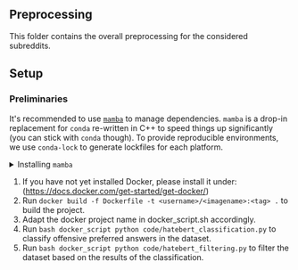 ## Preprocessing
This folder contains the overall preprocessing for the considered subreddits.


## Setup
### Preliminaries

It's recommended to use [`mamba`](https://github.com/mamba-org/mamba) to manage dependencies. `mamba` is a drop-in replacement for `conda` re-written in C++ to speed things up significantly (you can stick with `conda` though). To provide reproducible environments, we use `conda-lock` to generate lockfiles for each platform.

<details><summary>Installing <code>mamba</code></summary>

<p>

On Unix-like platforms, run the snippet below. Otherwise, visit the [mambaforge repo](https://github.com/conda-forge/miniforge#mambaforge). Note this does not use the Anaconda installer, which reduces bloat.

```bash
curl -L -O "https://github.com/conda-forge/miniforge/releases/latest/download/Mambaforge-$(uname)-$(uname -m).sh"
bash Mambaforge-$(uname)-$(uname -m).sh
```

</details>

1. If you have not yet installed Docker, please install it under: (https://docs.docker.com/get-started/get-docker/)
1. Run ```docker build -f Dockerfile -t <username>/<imagename>:<tag> .``` to build the project.
1. Adapt the docker project name in docker_script.sh accordingly.
1. Run ```bash docker_script python code/hatebert_classification.py``` to classify offensive preferred answers in the dataset.
1. Run ```bash docker_script python code/hatebert_filtering.py``` to filter the dataset based on the results of the classification.

